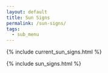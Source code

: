 ```yaml
---
layout: default
title: Sun Signs
permalink: /sun-signs/
tags:
  - sub_menu
---
```


{% include current_sun_signs.html %}

{% include sun_signs.html %}
